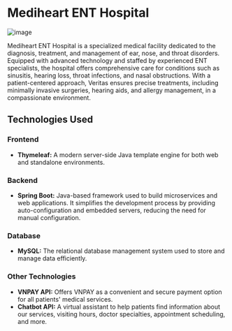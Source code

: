 # Mediheart ENT Hospital

![image](https://github.com/user-attachments/assets/3daaf2ee-5137-48ac-8bbb-91c2b2afb286)

Mediheart ENT Hospital is a specialized medical facility dedicated to the diagnosis, treatment, and management of ear, nose, and throat disorders. Equipped with advanced technology and staffed by experienced ENT specialists, the hospital offers comprehensive care for conditions such as sinusitis, hearing loss, throat infections, and nasal obstructions. With a patient-centered approach, Veritas ensures precise treatments, including minimally invasive surgeries, hearing aids, and allergy management, in a compassionate environment.

## Technologies Used

### Frontend
- **Thymeleaf:** A modern server-side Java template engine for both web and standalone environments.

### Backend
- **Spring Boot:** Java-based framework used to build microservices and web applications. It simplifies the development process by providing auto-configuration and embedded servers, reducing the need for manual configuration.

### Database
- **MySQL:** The relational database management system used to store and manage data efficiently.

### Other Technologies
- **VNPAY API:** Offers VNPAY as a convenient and secure payment option for all patients' medical services.
- **Chatbot API:** A virtual assistant to help patients find information about our services, visiting hours, doctor specialties, appointment scheduling, and more.
